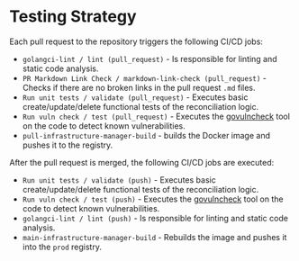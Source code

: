 # Testing Strategy

Each pull request to the repository triggers the following CI/CD jobs:

- `golangci-lint / lint (pull_request)` - Is responsible for linting and static code analysis.
- `PR Markdown Link Check / markdown-link-check (pull_request)` - Checks if there are no broken links in the pull request `.md` files.
- `Run unit tests / validate (pull_request)` - Executes basic create/update/delete functional tests of the reconciliation logic.
- `Run vuln check / test (pull_request)` - Executes the [govulncheck](https://pkg.go.dev/golang.org/x/vuln/cmd/govulncheck) tool on the code to detect known vulnerabilities.
- `pull-infrastructure-manager-build` - builds the Docker image and pushes it to the registry.

After the pull request is merged, the following CI/CD jobs are executed:

 - `Run unit tests / validate (push)` - Executes basic create/update/delete functional tests of the reconciliation logic.
 - `Run vuln check / test (push)` - Executes the [govulncheck](https://pkg.go.dev/golang.org/x/vuln/cmd/govulncheck) tool on the code to detect known vulnerabilities.
 - `golangci-lint / lint (push)` - Is responsible for linting and static code analysis.
 - `main-infrastructure-manager-build` - Rebuilds the image and pushes it into the `prod` registry.